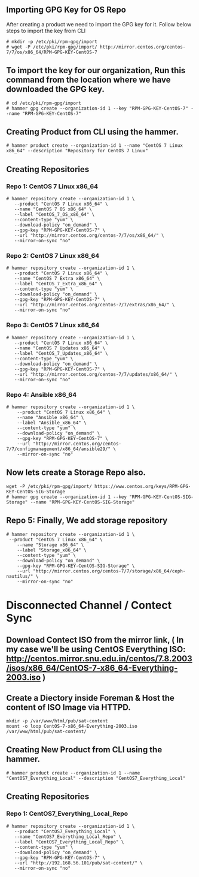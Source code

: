 ## 

## Importing GPG Key for OS Repo
After creating a product we need to import the GPG key for it. Follow below steps to import the key from CLI
```
# mkdir -p /etc/pki/rpm-gpg/import
# wget -P /etc/pki/rpm-gpg/import/ http://mirror.centos.org/centos-7/7/os/x86_64/RPM-GPG-KEY-CentOS-7
```

## To import the key for our organization, Run this command from the location where we have downloaded the GPG key.
```
# cd /etc/pki/rpm-gpg/import
# hammer gpg create --organization-id 1 --key "RPM-GPG-KEY-CentOS-7" --name "RPM-GPG-KEY-CentOS-7"
```

## Creating Product from CLI using the hammer.
```
# hammer product create --organization-id 1 --name "CentOS 7 Linux x86_64" --description "Repository for CentOS 7 Linux"
```

## Creating Repositories

### Repo 1: CentOS 7 Linux x86_64
```
# hammer repository create --organization-id 1 \
   --product "CentOS 7 Linux x86_64" \
   --name "CentOS 7 OS x86_64" \
   --label "CentOS_7_OS_x86_64" \
   --content-type "yum" \
   --download-policy "on_demand" \
   --gpg-key "RPM-GPG-KEY-CentOS-7" \
   --url "http://mirror.centos.org/centos-7/7/os/x86_64/" \
   --mirror-on-sync "no"
```

### Repo 2: CentOS 7 Linux x86_64
```
# hammer repository create --organization-id 1 \
   --product "CentOS 7 Linux x86_64" \
   --name "CentOS 7 Extra x86_64" \
   --label "CentOS_7_Extra_x86_64" \
   --content-type "yum" \
   --download-policy "on_demand" \
   --gpg-key "RPM-GPG-KEY-CentOS-7" \
   --url "http://mirror.centos.org/centos-7/7/extras/x86_64/" \
   --mirror-on-sync "no"
```

### Repo 3: CentOS 7 Linux x86_64
```
# hammer repository create --organization-id 1 \
   --product "CentOS 7 Linux x86_64" \
   --name "CentOS 7 Updates x86_64" \
   --label "CentOS_7_Updates_x86_64" \
   --content-type "yum" \
   --download-policy "on_demand" \
   --gpg-key "RPM-GPG-KEY-CentOS-7" \
   --url "http://mirror.centos.org/centos-7/7/updates/x86_64/" \
   --mirror-on-sync "no"
```

### Repo 4: Ansible x86_64
```
# hammer repository create --organization-id 1 \
    --product "CentOS 7 Linux x86_64" \
    --name "Ansible x86_64" \
    --label "Ansible_x86_64" \
    --content-type "yum" \
    --download-policy "on_demand" \
    --gpg-key "RPM-GPG-KEY-CentOS-7" \
    --url "http://mirror.centos.org/centos-7/7/configmanagement/x86_64/ansible29/" \
    --mirror-on-sync "no"
```


## Now lets create a Storage Repo also. 

```
wget -P /etc/pki/rpm-gpg/import/ https://www.centos.org/keys/RPM-GPG-KEY-CentOS-SIG-Storage
# hammer gpg create --organization-id 1 --key "RPM-GPG-KEY-CentOS-SIG-Storage" --name "RPM-GPG-KEY-CentOS-SIG-Storage"
```

## Repo 5: Finally, We add storage repository 
```
# hammer repository create --organization-id 1 \
 --product "CentOS 7 Linux x86_64" \
    --name "Storage x86_64" \
    --label "Storage_x86_64" \
    --content-type "yum" \
    --download-policy "on_demand" \
    --gpg-key "RPM-GPG-KEY-CentOS-SIG-Storage" \
    --url "http://mirror.centos.org/centos-7/7/storage/x86_64/ceph-nautilus/" \
    --mirror-on-sync "no"
```




# Disconnected Channel / Contect Sync

## Download Contect ISO from the mirror link, ( In my case we'll be using CentOS Everything ISO: http://centos.mirror.snu.edu.in/centos/7.8.2003/isos/x86_64/CentOS-7-x86_64-Everything-2003.iso )

## Create a Diectory inside Foreman & Host the content of ISO Image via HTTPD.

```
mkdir -p /var/www/html/pub/sat-content
mount -o loop CentOS-7-x86_64-Everything-2003.iso /var/www/html/pub/sat-content/
```

## Creating New Product from CLI using the hammer.
```
# hammer product create --organization-id 1 --name "CentOS7_Everything_Local" --description "CentOS7_Everything_Local"
```

## Creating Repositories

### Repo 1: CentOS7_Everything_Local_Repo
```
# hammer repository create --organization-id 1 \
   --product "CentOS7_Everything_Local" \
   --name "CentOS7_Everything_Local_Repo" \
   --label "CentOS7_Everything_Local_Repo" \
   --content-type "yum" \
   --download-policy "on_demand" \
   --gpg-key "RPM-GPG-KEY-CentOS-7" \
   --url "http://192.168.56.101/pub/sat-content/" \
   --mirror-on-sync "no"
```


